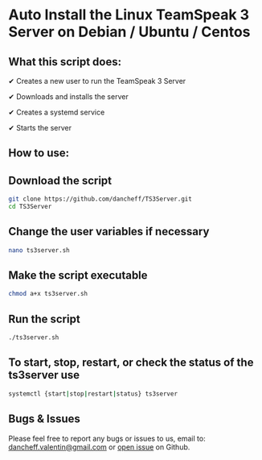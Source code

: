# Auto Install the Linux TeamSpeak 3 Server on Debian / Ubuntu / Centos

## **What this script does:**

✔ Creates a new user to run the TeamSpeak 3 Server

✔ Downloads and installs the server

✔ Creates a systemd service 

✔ Starts the server

## **How to use:**

## Download the script
```bash
git clone https://github.com/dancheff/TS3Server.git
cd TS3Server
```

## Change the user variables if necessary

```bash
nano ts3server.sh
```

## Make the script executable
                                       
```bash
chmod a+x ts3server.sh
```

## Run the script

```bash
./ts3server.sh
```

## To start, stop, restart, or check the status of the ts3server use

```bash
systemctl {start|stop|restart|status} ts3server
```

## Bugs & Issues
Please feel free to report any bugs or issues to us, email to: dancheff.valentin@gmail.com or [open issue](http://github.com/dancheff/TS3Server/issues) on Github.
